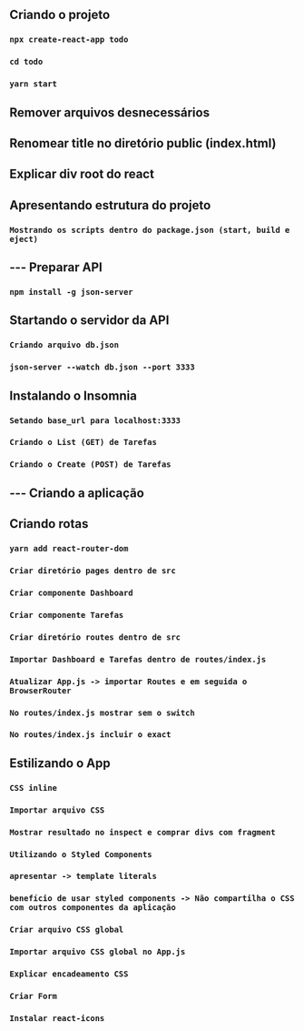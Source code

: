 ## Criando o projeto

### `npx create-react-app todo`

### `cd todo`

### `yarn start`

## Remover arquivos desnecessários

## Renomear title no diretório public (index.html)

## Explicar div root do react

## Apresentando estrutura do projeto

### `Mostrando os scripts dentro do package.json (start, build e eject)`



## --- Preparar API

### `npm install -g json-server`


## Startando o servidor da API

### `Criando arquivo db.json`

### `json-server --watch db.json --port 3333`


## Instalando o Insomnia

### `Setando base_url para localhost:3333`

### `Criando o List (GET) de Tarefas`

### `Criando o Create (POST) de Tarefas`



## --- Criando a aplicação

## Criando rotas

### `yarn add react-router-dom`

### `Criar diretório pages dentro de src`

### `Criar componente Dashboard`

### `Criar componente Tarefas`

### `Criar diretório routes dentro de src`

### `Importar Dashboard e Tarefas dentro de routes/index.js`

### `Atualizar App.js -> importar Routes e em seguida o BrowserRouter`

### `No routes/index.js mostrar sem o switch`

### `No routes/index.js incluir o exact`


## Estilizando o App

### `CSS inline`

### `Importar arquivo CSS`

### `Mostrar resultado no inspect e comprar divs com fragment`

### `Utilizando o Styled Components`

### `apresentar -> template literals`

### `benefício de usar styled components -> Não compartilha o CSS com outros componentes da aplicação`

### `Criar arquivo CSS global`

### `Importar arquivo CSS global no App.js`

### `Explicar encadeamento CSS`

### `Criar Form`

### `Instalar react-icons`



